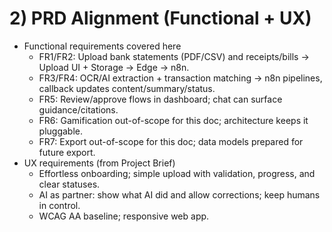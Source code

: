 # 2) PRD Alignment (Functional + UX)

- Functional requirements covered here
  - FR1/FR2: Upload bank statements (PDF/CSV) and receipts/bills → Upload UI + Storage → Edge → n8n.
  - FR3/FR4: OCR/AI extraction + transaction matching → n8n pipelines, callback updates content/summary/status.
  - FR5: Review/approve flows in dashboard; chat can surface guidance/citations.
  - FR6: Gamification out-of-scope for this doc; architecture keeps it pluggable.
  - FR7: Export out-of-scope for this doc; data models prepared for future export.
- UX requirements (from Project Brief)
  - Effortless onboarding; simple upload with validation, progress, and clear statuses.
  - AI as partner: show what AI did and allow corrections; keep humans in control.
  - WCAG AA baseline; responsive web app.

